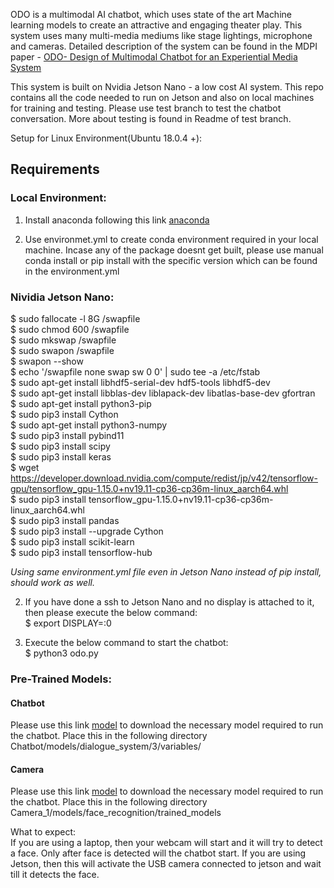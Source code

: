 ODO is a multimodal AI chatbot, which uses state of the art Machine learning models to create an attractive and engaging theater play. This system uses many multi-media mediums like stage lightings, microphone and cameras. Detailed description of the system can be found in the MDPI paper - [ODO- Design of Multimodal Chatbot for an Experiential Media System](https://web.asu.edu/sites/default/files/imaging-lyceum/files/mti-04-00068.pdf)


This system is built on Nvidia Jetson Nano - a low cost AI system. This repo contains all the code needed to run on Jetson and also on local machines for training and testing. Please use test branch to test the chatbot conversation. More about testing is found in Readme of test branch. 

 
Setup for Linux Environment(Ubuntu 18.0.4 +):

## Requirements 

### Local Environment:

1. Install anaconda following this link [anaconda](https://www.digitalocean.com/community/tutorials/how-to-install-anaconda-on-ubuntu-18-04-quickstart)

2. Use environmet.yml to create conda environment required in your local machine. Incase any of the package doesnt get built, please use manual conda install or pip install with the specific version which can be found in the environment.yml 


### Nividia Jetson Nano:

<!-- 1. In the terminal, execute the following commands: -->

$ sudo fallocate -l 8G /swapfile    
$ sudo chmod 600 /swapfile    
$ sudo mkswap /swapfile    
$ sudo swapon /swapfile    
$ swapon --show    
$ echo '/swapfile none swap sw 0 0' | sudo tee -a /etc/fstab  
$ sudo apt-get install libhdf5-serial-dev hdf5-tools libhdf5-dev    
$ sudo apt-get install libblas-dev liblapack-dev libatlas-base-dev gfortran    
$ sudo apt-get install python3-pip    
$ sudo pip3 install Cython    
$ sudo apt-get install python3-numpy    
$ sudo pip3 install pybind11    
$ sudo pip3 install scipy    
$ sudo pip3 install keras    
$ wget https://developer.download.nvidia.com/compute/redist/jp/v42/tensorflow-gpu/tensorflow_gpu-1.15.0+nv19.11-cp36-cp36m-linux_aarch64.whl  
$ sudo pip3 install tensorflow_gpu-1.15.0+nv19.11-cp36-cp36m-linux_aarch64.whl  
$ sudo pip3 install pandas  
$ sudo pip3 install --upgrade Cython  
$ sudo pip3 install scikit-learn  
$ sudo pip3 install tensorflow-hub  

<i>Using same environment.yml file even in Jetson Nano instead of pip install, should work as well.</i>

2. If you have done a ssh to Jetson Nano and no display is attached to it, then please execute the below command:\
$ export DISPLAY=:0

3. Execute the below command to start the chatbot:\
$ python3 odo.py

### Pre-Trained Models:

#### Chatbot
Please use this link [model](https://drive.google.com/file/d/1VNNr1U5kWRGYTYoy5cTxXAF1v6eOqMTp/view?usp=sharing) to download the necessary model required to run the chatbot. Place this in the following directory Chatbot/models/dialogue_system/3/variables/

#### Camera
Please use this link [model](https://drive.google.com/file/d/1quNv1ZQC4ayqMbCPxgrhNRi9k4L4_T0G/view?usp=sharing) to download the necessary model required to run the chatbot. Place this in the following directory Camera_1/models/face_recognition/trained_models

What to expect:\
If you are using a laptop, then your webcam will start and it will try to detect a face. Only after face is detected will the chatbot start. If you are using Jetson, then this will activate the USB camera connected to jetson and wait till it detects the face.
